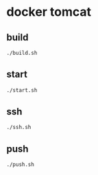 # docker tomcat

## build
```bash
./build.sh
```

## start
```bash
./start.sh
```

## ssh
```bash
./ssh.sh
```

## push
```bash
./push.sh
```